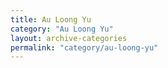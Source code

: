 ```yaml
---
title: Au Loong Yu
category: "Au Loong Yu"
layout: archive-categories
permalink: "category/au-loong-yu"
---
```

